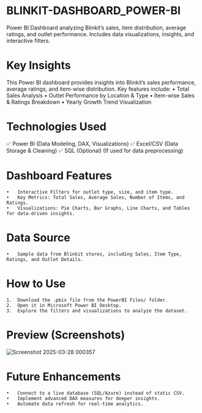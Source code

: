 # BLINKIT-DASHBOARD_POWER-BI
Power BI Dashboard analyzing Blinkit’s sales, item distribution, average ratings, and outlet performance. Includes data visualizations, insights, and interactive filters.

# Key Insights
This Power BI dashboard provides insights into Blinkit’s sales performance, average ratings, and item-wise distribution. Key features include:
	•	Total Sales Analysis
	•	Outlet Performance by Location & Type
	•	Item-wise Sales & Ratings Breakdown
	•	Yearly Growth Trend Visualization

# Technologies Used

✅ Power BI (Data Modeling, DAX, Visualizations)
✅ Excel/CSV (Data Storage & Cleaning)
✅ SQL (Optional) (If used for data preprocessing)

# Dashboard Features

	•	Interactive Filters for outlet type, size, and item type.
	•	Key Metrics: Total Sales, Average Sales, Number of Items, and Ratings.
	•	Visualizations: Pie Charts, Bar Graphs, Line Charts, and Tables for data-driven insights.

# Data Source
	•	Sample data from Blinkit stores, including Sales, Item Type, Ratings, and Outlet Details.

# How to Use
	1.	Download the .pbix file from the PowerBI Files/ folder.
	2.	Open it in Microsoft Power BI Desktop.
	3.	Explore the filters and visualizations to analyze the dataset.
 
# Preview (Screenshots)

![Screenshot 2025-03-28 000357](https://github.com/user-attachments/assets/79db4010-ab3e-487d-bd47-06d5ef21f07c)


# Future Enhancements
	•	Connect to a live database (SQL/Azure) instead of static CSV.
	•	Implement advanced DAX measures for deeper insights.
	•	Automate data refresh for real-time analytics.
